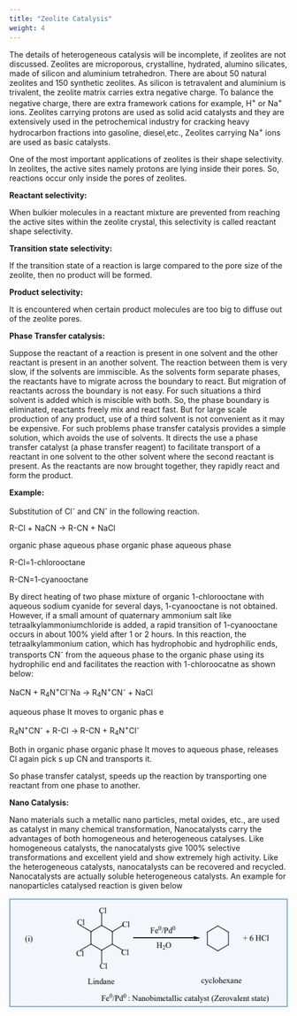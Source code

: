 ```yaml
---
title: "Zeolite Catalysis"
weight: 4
---
```


The details of heterogeneous catalysis will be incomplete, if zeolites are not discussed.
Zeolites are microporous, crystalline, hydrated, alumino silicates, made of silicon and aluminium tetrahedron. There are about 50 natural zeolites and 150 synthetic zeolites. As
silicon is tetravalent and aluminium is trivalent, the zeolite matrix carries extra negative charge. To balance the negative charge, there are extra framework cations for example, H<sup>+</sup> or Na<sup>+</sup> ions. Zeolites carrying protons are used as solid acid catalysts and they are extensively used in the petrochemical industry for cracking heavy hydrocarbon fractions into gasoline, diesel,etc., Zeolites carrying Na<sup>+</sup> ions are used as basic catalysts.

One of the most important applications of zeolites is their shape selectivity. In zeolites, the active sites namely protons are lying inside their pores. So, reactions occur only inside the pores of zeolites.

**Reactant selectivity:**

When bulkier molecules in a reactant mixture are prevented from reaching the active sites within the zeolite crystal, this selectivity is called reactant shape selectivity.

**Transition state selectivity:**

If the transition state of a reaction is large compared to the pore size of the zeolite, then
no product will be formed.

**Product selectivity:**

It is encountered when certain product molecules are too big to diffuse out of the zeolite pores.

**Phase Transfer catalysis:**

Suppose the reactant of a reaction is present in one solvent and the other reactant is present in an another solvent. The reaction between them is very slow, if the solvents are immiscible. As the solvents form separate phases, the reactants have to migrate across the boundary to react. But migration of reactants across the boundary is not easy. For such situations a third solvent is added which is miscible with both. So, the phase boundary is eliminated, reactants freely mix and react fast. But for large scale production of any product, use of a third solvent is not convenient as it may be expensive. For such problems phase transfer catalysis provides a simple solution, which avoids the use of solvents. It directs the use a phase transfer catalyst (a phase transfer reagent) to facilitate transport of a reactant in one solvent to the other solvent where the second reactant is present. As the reactants are now brought together, they rapidly react and form the product.

**Example:**

Substitution of Cl<sup>-</sup> and CN<sup>-</sup> in the following reaction.

R-Cl + NaCN &rarr; R-CN + NaCl

organic phase aqueous phase organic phase aqueous phase

R-Cl=1-chlorooctane

R-CN=1-cyanooctane

By direct heating of two phase mixture of organic 1-chlorooctane with aqueous sodium cyanide for several days, 1-cyanooctane is not obtained. However, if a small amount of quaternary ammonium salt like tetraalkylammoniumchloride is added, a rapid transition of 1-cyanooctane occurs in about 100% yield after 1 or 2 hours. In this reaction, the tetraalkylammonium cation, which has hydrophobic and hydrophilic ends, transports CN<sup>-</sup> from the aqueous phase to the organic phase using its hydrophilic end and facilitates the reaction with 1-chloroocatne as shown below:

NaCN + R<sub>4</sub>N<sup>+</sup>Cl<sup>-</sup>Na &rarr; R<sub>4</sub>N<sup>+</sup>CN<sup>-</sup> + NaCl

aqueous phase It moves to organic phas e

R<sub>4</sub>N<sup>+</sup>CN<sup>-</sup> + R-Cl &rarr; R-CN + R<sub>4</sub>N<sup>+</sup>Cl<sup>-</sup>

Both in organic phase organic phase It moves to aqueous phase, releases Cl again pick s up CN and transports it.

So phase transfer catalyst, speeds up the reaction by transporting one reactant from one phase to another.

**Nano Catalysis:**

Nano materials such a metallic nano particles, metal oxides, etc., are used as catalyst in many chemical transformation, Nanocatalysts carry the advantages of both homogeneous and heterogeneous catalyses. Like homogeneous catalysts, the nanocatalysts give 100% selective transformations and excellent yield and show extremely high activity. Like the heterogeneous catalysts, nanocatalysts can be recovered and recycled. Nanocatalysts are actually soluble heterogeneous catalysts. An example for nanoparticles catalysed reaction is given below

![Alt text](zeolite.png)

